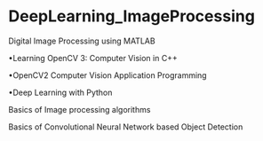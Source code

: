 # DeepLearning_ImageProcessing



Digital Image Processing using MATLAB

•Learning OpenCV 3: Computer Vision in C++

•OpenCV2 Computer Vision Application Programming

•Deep Learning with Python



Basics of Image processing algorithms

Basics of Convolutional Neural Network based Object Detection

